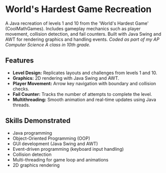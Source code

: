 # World's Hardest Game Recreation

A Java recreation of levels 1 and 10 from the 'World's Hardest Game' (CoolMathGames). Includes gameplay mechanics such as player movement, collision detection, and fail counters. Built with Java Swing and AWT for rendering graphics and handling events. *Coded as part of my AP Computer Science A class in 10th grade.*

## Features
- **Level Design:** Replicates layouts and challenges from levels 1 and 10.
- **Graphics:** 2D rendering with Java Swing and AWT.
- **Player Movement:** Arrow key navigation with boundary and collision checks.
- **Fail Counter:** Tracks the number of attempts to complete the level.
- **Multithreading:** Smooth animation and real-time updates using Java threads.

## Skills Demonstrated
- Java programming
- Object-Oriented Programming (OOP)
- GUI development (Java Swing and AWT)
- Event-driven programming (keyboard input handling)
- Collision detection
- Multi-threading for game loop and animations
- 2D graphics rendering
